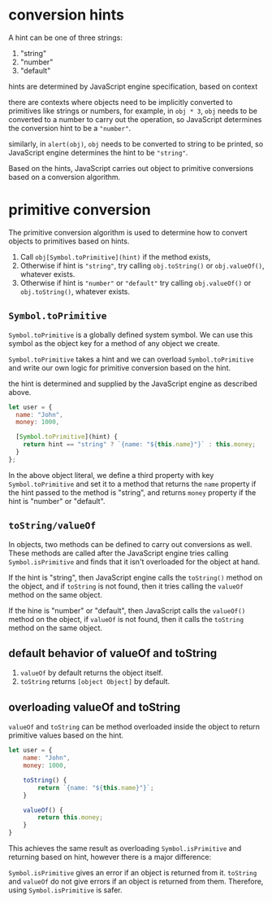 # conversion hints
A hint can be one of three strings:
1. "string"
2. "number"
3. "default"

hints are determined by JavaScript engine specification, based on context

there are contexts where objects need to be implicitly converted to primitives like strings or numbers, for example, in `obj * 3`, `obj` needs to be converted to a number to carry out the operation, so JavaScript determines the conversion hint to be a `"number"`.

similarly, in `alert(obj)`, `obj` needs to be converted to string to be printed, so JavaScript engine determines the hint to be `"string"`.

Based on the hints, JavaScript carries out object to primitive conversions based on a conversion algorithm.
# primitive conversion

The primitive conversion algorithm is used to determine how to convert objects to primitives based on hints.

1. Call `obj[Symbol.toPrimitive](hint)` if the method exists,
2. Otherwise if hint is `"string"`, try calling `obj.toString()` or `obj.valueOf()`, whatever exists.
3. Otherwise if hint is `"number"` or `"default"` try calling `obj.valueOf()` or `obj.toString()`, whatever exists.
## `Symbol.toPrimitive`

`Symbol.toPrimitive` is a globally defined system symbol. We can use this symbol as the object key for a method of any object we create.

`Symbol.toPrimitive` takes a hint and we can overload `Symbol.toPrimitive` and write our own logic for primitive conversion based on the hint.

the hint is determined and supplied by the JavaScript engine as described above.

```javascript
let user = {
  name: "John",
  money: 1000,

  [Symbol.toPrimitive](hint) {
    return hint == "string" ? `{name: "${this.name}"}` : this.money;
  }
};
```
In the above object literal, we define a third property with key `Symbol.toPrimitive` and set it to a method that returns the `name` property if the hint passed to the method is "string", and returns `money` property if the hint is "number" or "default".
## `toString/valueOf`
In objects, two methods can be defined to carry out conversions as well. These methods are called after the JavaScript engine tries calling `Symbol.isPrimitive` and finds that it isn't overloaded for the object at hand.

If the hint is "string", then JavaScript engine calls the `toString()` method on the object, and if `toString` is not found, then it tries calling the `valueOf` method on the same object.

If the hine is "number" or "default", then JavaScript calls the `valueOf()` method on the object, if `valueOf` is not found, then it calls the `toString` method on the same object.
## default behavior of valueOf and toString
1. `valueOf` by default returns the object itself.
2. `toString` returns `[object Object]` by default.
## overloading valueOf and toString
`valueOf` and `toString` can be method overloaded inside the object to return primitive values based on the hint.

```javascript
let user = {
	name: "John",
	money: 1000,

	toString() {
		return `{name: "${this.name}"}`;
	}

	valueOf() {
		return this.money;
	}
}
```
This achieves the same result as overloading `Symbol.isPrimitive` and returning based on hint, however there is a major difference:

`Symbol.isPrimitive` gives an error if an object is returned from it.
`toString` and `valueOf` do not give errors if an object is returned from them.
Therefore, using `Symbol.isPrimitive` is safer.